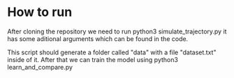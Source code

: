 # How to run
After cloning the repository we need to run 
    python3 simulate_trajectory.py
it has some aditional arguments which can be found in the code.

This script should generate a folder called "data" with a file "dataset.txt" inside of it.
After that we can train the model using
    python3 learn_and_compare.py